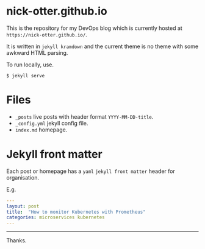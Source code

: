 # nick-otter.github.io

This is the repository for my DevOps blog which is currently hosted at `https://nick-otter.github.io/`.

It is written in `jekyll kramdown` and the current theme is no theme with some awkward HTML parsing. 

To run locally, use. 

```
$ jekyll serve
```

# Files

* `_posts` live posts with header format `YYYY-MM-DD-title`.
* `_config.yml` jekyll config file.
* `index.md` homepage.

# Jekyll front matter

Each post or homepage has a `yaml` `jekyll front matter` header for organisation.

E.g.

```yaml
---
layout: post
title:  "How to monitor Kubernetes with Prometheus"
categories: microservices kubernetes
---
```
---

Thanks.
